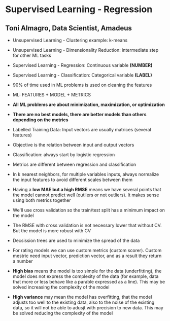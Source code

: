 # Supervised Learning - Regression
## Toni Almagro, Data Scientist, Amadeus

* Unsupervised Learning - Clustering example: k-means

* Unsupervised Learning - Dimensionality Reduction: intermediate step for other ML tasks

* Supervised Learning - Regression: Continuous variable **(NUMBER)**

* Supervised Learning - Classification: Categorical variable **(LABEL)**

* 90% of time used in ML problems is used on cleaning the features

* ML: FEATURES + MODEL + METRICS

* **All ML problems are about minimization, maximization, or optimization**

* **There are no best models, there are better models than others depending on the metrics**

* Labelled Training Data: Input vectors are usually matrices (several features)

* Objective is the relation between input and output vectors

* Classification: always start by logistic regression

* Metrics are different between regression and classification

* In k nearest neighbors, for multiple variables inputs, always normalize the input features to avoid different scales between them

* Having a **low MAE but a high RMSE** means we have several points that the model cannot predict well (outliers or not outliers). It makes sense using both metrics together

* We'll use cross validation so the train/test split has a minimum impact on the model

* The RMSE with cross validation is not necessary lower that without CV. But the model is more robust with CV

* Decsission trees are used to minimize the spread of the data

* For rating models we can use custom metrics (custom scorer). Custom mestric need input vector, prediction vector, and as a result they return a number

* **High bias** means the model is too simple for the data (underfitting), the model does not express the complexity of the data (for example, data that more or less behave like a parable expressed as a line). This may be solved increasing the complexity of the model

* **High variance** may mean the model has overfitting, that the model adjusts too well to the existing data, also to the noise of the existing data, so it will not be able to adusjt with precision to new data. This may be solved reducing the complexity of the model
